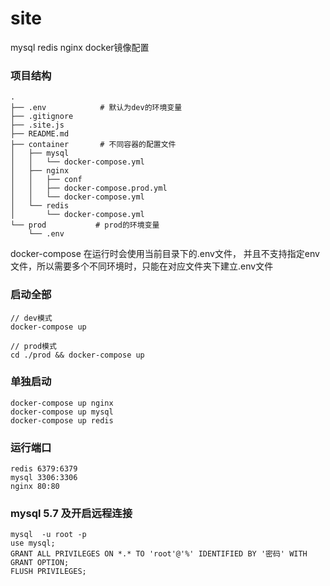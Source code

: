 # site
mysql redis nginx docker镜像配置

### 项目结构
```
.
├── .env            # 默认为dev的环境变量
├── .gitignore
├── .site.js
├── README.md
├── container       # 不同容器的配置文件
│   ├── mysql
│   │   └── docker-compose.yml
│   ├── nginx
│   │   ├── conf
│   │   ├── docker-compose.prod.yml
│   │   └── docker-compose.yml
│   └── redis
│       └── docker-compose.yml
└── prod           # prod的环境变量
    └── .env
```
docker-compose 在运行时会使用当前目录下的.env文件，
并且不支持指定env文件，所以需要多个不同环境时，只能在对应文件夹下建立.env文件
### 启动全部
```
// dev模式
docker-compose up

// prod模式
cd ./prod && docker-compose up

```

### 单独启动
```
docker-compose up nginx
docker-compose up mysql
docker-compose up redis

```

### 运行端口
```
redis 6379:6379
mysql 3306:3306
nginx 80:80
```

### mysql 5.7 及开启远程连接

```
mysql  -u root -p
use mysql;
GRANT ALL PRIVILEGES ON *.* TO 'root'@'%' IDENTIFIED BY '密码' WITH GRANT OPTION;
FLUSH PRIVILEGES;
```
